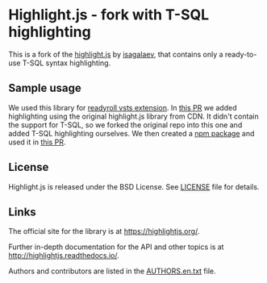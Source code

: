 # Highlight.js - fork with T-SQL highlighting

This is a fork of the [highlight.js](https://github.com/isagalaev/highlight.js) by [isagalaev](https://github.com/isagalaev), that contains only a ready-to-use T-SQL syntax highlighting.

## Sample usage
We used this library for [readyroll vsts extension](https://github.com/red-gate/readyroll-vsts-extension).
In [this PR](https://github.com/red-gate/readyroll-vsts-extension/pull/16) we added highlighting using the original highlight.js library from CDN. It didn't contain the support for T-SQL, so we forked the original repo into this one and added T-SQL highlighting ourselves. We then created a [npm package](https://www.npmjs.com/package/highlight.js-tsql) and used it in [this PR](https://github.com/red-gate/readyroll-vsts-extension/pull/20).

## License

Highlight.js is released under the BSD License. See [LICENSE][7] file
for details.

## Links

The official site for the library is at <https://highlightjs.org/>.

Further in-depth documentation for the API and other topics is at
<http://highlightjs.readthedocs.io/>.

Authors and contributors are listed in the [AUTHORS.en.txt][8] file.

[1]: http://highlightjs.readthedocs.io/en/latest/api.html#inithighlightingonload
[2]: http://highlightjs.readthedocs.io/en/latest/css-classes-reference.html
[3]: http://highlightjs.readthedocs.io/en/latest/api.html#highlightblock-block
[4]: http://highlightjs.readthedocs.io/en/latest/api.html#configure-options
[5]: https://highlightjs.org/download/
[6]: http://highlightjs.readthedocs.io/en/latest/building-testing.html
[7]: https://github.com/isagalaev/highlight.js/blob/master/LICENSE
[8]: https://github.com/isagalaev/highlight.js/blob/master/AUTHORS.en.txt

